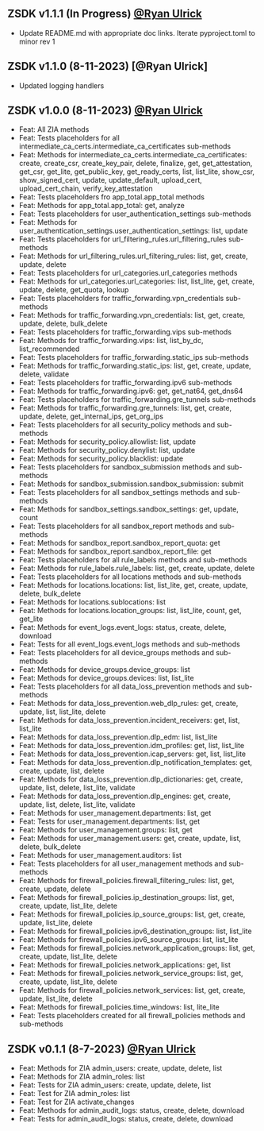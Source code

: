 ## ZSDK v1.1.1 (In Progress) [@Ryan Ulrick](mailto:rulrick@zscaler.com)
- Update README.md with appropriate doc links. Iterate pyproject.toml to minor rev 1

## ZSDK v1.1.0 (8-11-2023) [@Ryan Ulrick]
- Updated logging handlers

## ZSDK v1.0.0 (8-11-2023) [@Ryan Ulrick](mailto:rulrick@zscaler.com)
- Feat: All ZIA methods
- Feat: Tests placeholders for all intermediate_ca_certs.intermediate_ca_certificates sub-methods
- Feat: Methods for intermediate_ca_certs.intermediate_ca_certificates: create, create_csr, create_key_pair, delete, finalize, get, get_attestation, get_csr, get_lite, get_public_key, get_ready_certs, list, list_lite, show_csr, show_signed_cert, update, update_default, upload_cert, upload_cert_chain, verify_key_attestation
- Feat: Tests placeholders fro app_total.app_total methods
- Feat: Methods for app_total.app_total: get, analyze
- Feat: Tests placeholders for user_authentication_settings sub-methods
- Feat: Methods for user_authentication_settings.user_authentication_settings: list, update
- Feat: Tests placeholders for url_filtering_rules.url_filtering_rules sub-methods
- Feat: Methods for url_filtering_rules.url_filtering_rules: list, get, create, update, delete
- Feat: Tests placeholders for url_categories.url_categories methods
- Feat: Methods for url_categories.url_categories: list, list_lite, get, create, update, delete, get_quota, lookup
- Feat: Tests placeholders for traffic_forwarding.vpn_credentials sub-methods
- Feat: Methods for traffic_forwarding.vpn_credentials: list, get, create, update, delete, bulk_delete
- Feat: Tests placeholders for traffic_forwarding.vips sub-methods
- Feat: Methods for traffic_forwarding.vips: list, list_by_dc, list_recommended
- Feat: Tests placeholders for traffic_forwarding.static_ips sub-methods
- Feat: Methods for traffic_forwarding.static_ips: list, get, create, update, delete, validate
- Feat: Tests placeholders for traffic_forwarding.ipv6 sub-methods
- Feat: Methods for traffic_forwarding.ipv6: get, get_nat64, get_dns64
- Feat: Tests placeholders for traffic_forwarding.gre_tunnels sub-methods
- Feat: Methods for traffic_forwarding.gre_tunnels: list, get, create, update, delete, get_internal_ips, get_org_ips
- Feat: Tests placeholders for all security_policy methods and sub-methods
- Feat: Methods for security_policy.allowlist: list, update
- Feat: Methods for security_policy.denylist: list, update
- Feat: Methods for security_policy.blacklist: update
- Feat: Tests placeholders for sandbox_submission methods and sub-methods
- Feat: Methods for sandbox_submission.sandbox_submission: submit
- Feat: Tests placeholders for all sandbox_settings methods and sub-methods
- Feat: Methods for sandbox_settings.sandbox_settings: get, update, count
- Feat: Tests placeholders for all sandbox_report methods and sub-methods
- Feat: Methods for sandbox_report.sandbox_report_quota: get
- Feat: Methods for sandbox_report.sandbox_report_file: get
- Feat: Tests placeholders for all rule_labels methods and sub-methods
- Feat: Methods for rule_labels.rule_labels: list, get, create, update, delete
- Feat: Tests placeholders for all locations methods and sub-methods
- Feat: Methods for locations.locations: list, list_lite, get, create, update, delete, bulk_delete
- Feat: Methods for locations.sublocations: list
- Feat: Methods for locations.location_groups: list, list_lite, count, get, get_lite
- Feat: Methods for event_logs.event_logs: status, create, delete, download
- Feat: Tests for all event_logs.event_logs methods and sub-methods
- Feat: Tests placeholders for all device_groups methods and sub-methods
- Feat: Methods for device_groups.device_groups: list
- Feat: Methods for device_groups.devices: list, list_lite
- Feat: Tests placeholders for all data_loss_prevention methods and sub-methods
- Feat: Methods for data_loss_prevention.web_dlp_rules: get, create, update, list, list_lite, delete
- Feat: Methods for data_loss_prevention.incident_receivers: get, list, list_lite
- Feat: Methods for data_loss_prevention.dlp_edm: list, list_lite
- Feat: Methods for data_loss_prevention.idm_profiles: get, list, list_lite
- Feat: Methods for data_loss_prevention.icap_servers: get, list, list_lite
- Feat: Methods for data_loss_prevention.dlp_notification_templates: get, create, update, list, delete
- Feat: Methods for data_loss_prevention.dlp_dictionaries: get, create, update, list, delete, list_lite, validate
- Feat: Methods for data_loss_prevention.dlp_engines: get, create, update, list, delete, list_lite, validate
- Feat: Methods for user_management.departments: list, get
- Feat: Tests for user_management.departments: list, get
- Feat: Methods for user_management.groups: list, get
- Feat: Methods for user_management.users: get, create, update, list, delete, bulk_delete
- Feat: Methods for user_management.auditors: list
- Feat: Tests placeholders for all user_management methods and sub-methods
- Feat: Methods for firewall_policies.firewall_filtering_rules: list, get, create, update, delete
- Feat: Methods for firewall_policies.ip_destination_groups: list, get, create, update, list_lite, delete
- Feat: Methods for firewall_policies.ip_source_groups: list, get, create, update, list_lite, delete
- Feat: Methods for firewall_policies.ipv6_destination_groups: list, list_lite
- Feat: Methods for firewall_policies.ipv6_source_groups: list, list_lite
- Feat: Methods for firewall_policies.network_application_groups: list, get, create, update, list_lite, delete
- Feat: Methods for firewall_policies.network_applications: get, list
- Feat: Methods for firewall_policies.network_service_groups: list, get, create, update, list_lite, delete
- Feat: Methods for firewall_policies.network_services: list, get, create, update, list_lite, delete
- Feat: Methods for firewall_policies.time_windows: list, lite_lite
- Feat: Tests placeholders created for all firewall_policies methods and sub-methods


## ZSDK v0.1.1 (8-7-2023) [@Ryan Ulrick](mailto:rulrick@zscaler.com)
- Feat: Methods for ZIA admin_users: create, update, delete, list
- Feat: Methods for ZIA admin_roles: list
- Feat: Tests for ZIA admin_users: create, update, delete, list
- Feat: Test for ZIA admin_roles: list
- Feat: Test for ZIA activate_changes
- Feat: Methods for admin_audit_logs: status, create, delete, download
- Feat: Tests for admin_audit_logs: status, create, delete, download